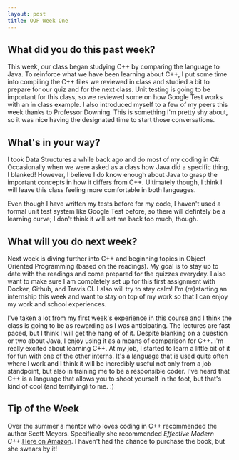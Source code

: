 ```yaml
---
layout: post
title: OOP Week One
---
```


## What did you do this past week?

This week, our class began studying C++ by comparing the language to Java. To reinforce what we have been learning about C++, I put some time into compiling the C++ files we reviewed in class and studied a bit to prepare for our quiz and for the next class. 
Unit testing is going to be important for this class, so we reviewed some on how Google Test works with an in class example. 
I also introduced myself to a few of my peers this week thanks to Professor Downing. This is something I'm pretty shy about, so it was nice having the designated time to start those conversations. 

## What's in your way?

I took Data Structures a while back ago and do most of my coding in C#. Occasionally when we were asked as a class how Java did a specific thing, I blanked! However, I believe I do know enough about Java to grasp the important concepts in how it differs from C++. Ultimately though, I think I will leave this class feeling more comfortable in both languages. 

Even though I have written my tests before for my code, I haven't used a formal unit test system like Google Test before, so there will defintely be a learning curve; I don't think it will set me back too much, though.

## What will you do next week?

Next week is diving further into C++ and beginning topics in Object Oriented Programming (based on the readings). My goal is to stay up to date with the readings and come prepared for the quizzes everyday. I also want to make sure I am completely set up for this first assignment with Docker, Github, and Travis CI. I also will try to stay calm! I'm (re)starting an internship this week and want to stay on top of my work so that I can enjoy my work and school experiences.

I've taken a lot from my first week's experience in this course and I think the class is going to be as rewarding as I was anticipating. The lectures are fast paced, but I think I will get the hang of of it. Despite blanking on a question or two about Java, I enjoy using it as a means of comparison for C++. I'm really excited about learning C++. At my job, I started to learn a little bit of it for fun with one of the other interns. It's a language that is used quite often where I work and I think it will be incredibly useful not only from a job standpoint, but also in training me to be a responsible coder. I've heard that C++ is a language that allows you to shoot yourself in the foot, but that's kind of cool (and terrifying) to me. :) 

## Tip of the Week
Over the summer a mentor who loves coding in C++ recommended the author Scott Meyers. Specifically she recommended _Effective Modern C++_.[Here on Amazon](https://www.amazon.com/Effective-Modern-Specific-Ways-Improve/dp/1491903996/ref=pd_sim_sbs_14_2?ie=UTF8&psc=1&refRID=P1GGYER01448NBGFGA7N). I haven't had the chance to purchase the book, but she swears by it!
